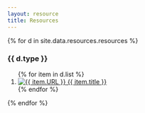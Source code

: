 ```yaml
---
layout: resource
title: Resources
---
```


<div class="">
  <div class="grid-container">
    {% for d in site.data.resources.resources %}
    <div class="grid-item">
        <h3 class="item">{{ d.type }}</h3>
        <ol class="item">
          {% for item in d.list %}
          <li class="item">
            <a class="item" target="_blank" href="{{ item.URL }}" rel="noopener">
              <img class="item" alt="{{ item.URL }}" src="https://s2.googleusercontent.com/s2/favicons?domain_url={{ item.URL }}">
              {{ item.title }}
            </a>
          </li>
          {% endfor %}
        </ol>
    </div>
    {% endfor %}
  </div>
  </div>
